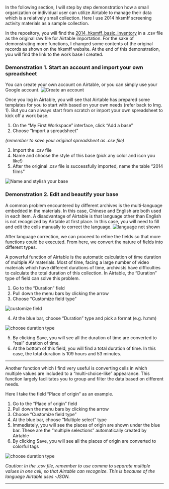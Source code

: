 In the following section, I will step by step demonstration how a small organization or individual user can utilize Airtable to manage their data which is a relatively small collection. Here I use 2014 hksmff screening activity materials as a sample collection.  

In the repository, you will find the [2014_hksmff_basic_inventory](https://github.com/jyw321/Airtable_Exercise/blob/master/2014_hksmff_basic_inventory.csv) in a .csv file as the original raw file for Airtable importation. For the sake of demonstrating more functions, I changed some contents of the original records as shown on the hksmff website. At the end of this demonstration, you will find the link to the work base I created. 

### Demonstration 1. Start an account and import your own spreadsheet

You can create your own account on Airtable, or you can simply use your Google account.
![Create an account](https://github.com/jyw321/Airtable_Exercise/blob/master/Image_5.png)

Once you log in Airtable, you will see that Airtable has prepared some templates for you to start with based on your own needs (refer back to Img. 1). But you can always start from scratch or import your own spreadsheet to kick off a work base. 

1. On the “My First Workspace” interface, click “Add a base”
2. Choose “Import a spreadsheet”

*(remember to save your original spreadsheet as .csv file)* 

3. Import the .csv file
4. Name and choose the style of this base (pick any color and icon you like!)
5. After the original .csv file is successfully imported, name the table “2014 films”

![Name and stylish your base](https://github.com/jyw321/Airtable_Exercise/blob/master/Image_6.png)

### Demonstration 2. Edit and beautify your base

A common problem encountered by different archives is the multi-language embedded in the materials. In this case, Chinese and English are both used in each item. A disadvantage of Airtable is that language other than English is not recognized by Airtable at first place. In this case, you will need to fill and edit the cells manually to correct the language.
![language not shown](https://github.com/jyw321/Airtable_Exercise/blob/master/Image_7.png)

After language correction, we can proceed to refine the fields so that more functions could be executed. From here, we convert the nature of fields into different types. 

A powerful function of Airtable is the automatic calculation of time duration of multiple AV materials. Most of time, facing a large number of video materials which have different durations of time, archivists have difficulties to calculate the total duration of this collection. In Airtable, the “Duration” type of field can solve this problem. 

1. Go to the “Duration” field	
2. Pull down the menu bars by clicking the arrow
3. Choose “Customize field type”

![customize field](https://github.com/jyw321/Airtable_Exercise/blob/master/Image_8.png)

4. At the blue bar, choose “Duration” type and pick a format (e.g. h:mm)

![choose duration type](https://github.com/jyw321/Airtable_Exercise/blob/master/Image_9.png)

5. By clicking Save, you will see all the duration of time are converted to “real” duration of time. 
6. At the bottom of this field, you will find a total duration of time. In this case, the total duration is 109 hours and 53 minutes.
***

Another function which I find very useful is converting cells in which multiple values are included to a “multi-choice-like” appearance. This function largely facilitates you to group and filter the data based on different needs. 

Here I take the field “Place of origin” as an example. 
1. Go to the “Place of origin” field
2. Pull down the menu bars by clicking the arrow
3. Choose “Customize field type”
4. At the blue bar, choose “Multiple select” type 
5. Immediately, you will see the places of origin are shown under the blue bar. These are the “multiple selections” automatically created by Airtable
6. By clicking Save, you will see all the places of origin are converted to colorful tags

![choose duration type](https://github.com/jyw321/Airtable_Exercise/blob/master/Image_10.png)

*Caution: In the .csv file, remember to use comma to separate multiple values in one cell, so that Airtable can recognize. This is because of the language Airtable uses -JSON.*

***


